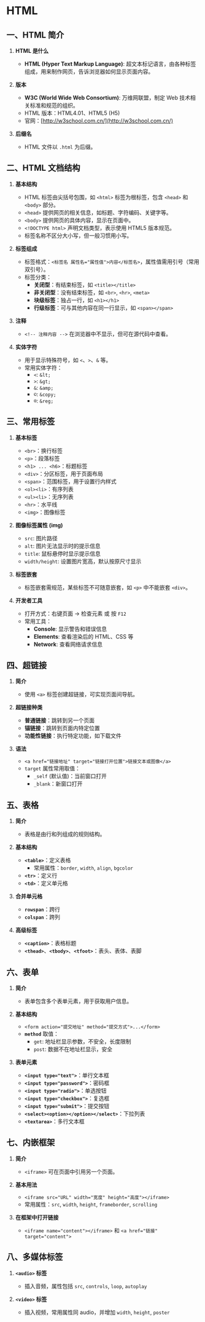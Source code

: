 # HTML

## 一、HTML 简介

1. **HTML 是什么**
   - **HTML (Hyper Text Markup Language)**: 超文本标记语言，由各种标签组成，用来制作网页，告诉浏览器如何显示页面内容。

2. **版本**
   - **W3C (World Wide Web Consortium)**: 万维网联盟，制定 Web 技术相关标准和规范的组织。
   - HTML 版本：HTML4.01、HTML5 (H5)
   - 官网：[http://w3school.com.cn/](http://w3school.com.cn/)

3. **后缀名**
   - HTML 文件以 `.html` 为后缀。

## 二、HTML 文档结构

1. **基本结构**
   - HTML 标签由尖括号包围，如 `<html>` 标签为根标签，包含 `<head>` 和 `<body>` 部分。
   - `<head>` 提供网页的相关信息，如标题、字符编码、关键字等。
   - `<body>` 提供网页的具体内容，显示在页面中。
   - `<!DOCTYPE html>` 声明文档类型，表示使用 HTML5 版本规范。
   - 标签名称不区分大小写，但一般习惯用小写。

2. **标签组成**
   - 标签格式：`<标签名 属性名="属性值">内容</标签名>`，属性值需用引号（常用双引号）。
   - 标签分类：
     - **关闭型**：有结束标签，如 `<title></title>`
     - **非关闭型**：没有结束标签，如 `<br>`, `<hr>`, `<meta>`
     - **块级标签**：独占一行，如 `<h1></h1>`
     - **行级标签**：可与其他内容在同一行显示，如 `<span></span>`

3. **注释**
   - `<!-- 注释内容 -->` 在浏览器中不显示，但可在源代码中查看。

4. **实体字符**
   - 用于显示特殊符号，如 `<`、`>`、`&` 等。
   - 常用实体字符：
     - `<`: `&lt;`
     - `>`: `&gt;`
     - `&`: `&amp;`
     - `©`: `&copy;`
     - `®`: `&reg;`

## 三、常用标签

1. **基本标签**
   - `<br>`：换行标签
   - `<p>`：段落标签
   - `<h1> ... <h6>`：标题标签
   - `<div>`：分区标签，用于页面布局
   - `<span>`：范围标签，用于设置行内样式
   - `<ol><li>`：有序列表
   - `<ul><li>`：无序列表
   - `<hr>`：水平线
   - `<img>`：图像标签

2. **图像标签属性 (img)**
   - `src`: 图片路径
   - `alt`: 图片无法显示时的提示信息
   - `title`: 鼠标悬停时显示提示信息
   - `width/height`: 设置图片宽高，默认按原尺寸显示

3. **标签嵌套**
   - 标签嵌套需规范，某些标签不可随意嵌套，如 `<p>` 中不能嵌套 `<div>`。

4. **开发者工具**
   - 打开方式：右键页面 -> 检查元素 或 按 `F12`
   - 常用工具：
     - **Console**: 显示警告和错误信息
     - **Elements**: 查看渲染后的 HTML、CSS 等
     - **Network**: 查看网络请求信息

## 四、超链接

1. **简介**
   - 使用 `<a>` 标签创建超链接，可实现页面间导航。

2. **超链接种类**
   - **普通链接**：跳转到另一个页面
   - **锚链接**：跳转到页面内特定位置
   - **功能性链接**：执行特定功能，如下载文件

3. **语法**
   - `<a href="链接地址" target="链接打开位置">链接文本或图像</a>`
   - `target` 属性常用取值：
     - `_self` (默认值)：当前窗口打开
     - `_blank`：新窗口打开

## 五、表格

1. **简介**
   - 表格是由行和列组成的规则结构。

2. **基本结构**
   - **`<table>`**：定义表格
     - 常用属性：`border`, `width`, `align`, `bgcolor`
   - **`<tr>`**：定义行
   - **`<td>`**：定义单元格

3. **合并单元格**
   - **`rowspan`**：跨行
   - **`colspan`**：跨列

4. **高级标签**
   - **`<caption>`**：表格标题
   - **`<thead>`**、**`<tbody>`**、**`<tfoot>`**：表头、表体、表脚

## 六、表单

1. **简介**
   - 表单包含多个表单元素，用于获取用户信息。

2. **基本结构**
   - `<form action="提交地址" method="提交方式">...</form>`
   - **`method`** 取值：
     - `get`: 地址栏显示参数，不安全，长度限制
     - `post`: 数据不在地址栏显示，安全

3. **表单元素**
   - **`<input type="text">`**：单行文本框
   - **`<input type="password">`**：密码框
   - **`<input type="radio">`**：单选按钮
   - **`<input type="checkbox">`**：复选框
   - **`<input type="submit">`**：提交按钮
   - **`<select><option></option></select>`**：下拉列表
   - **`<textarea>`**：多行文本框

## 七、内嵌框架

1. **简介**
   - `<iframe>` 可在页面中引用另一个页面。

2. **基本用法**
   - `<iframe src="URL" width="宽度" height="高度"></iframe>`
   - 常用属性：`src`, `width`, `height`, `frameborder`, `scrolling`

3. **在框架中打开链接**
   - `<iframe name="content"></iframe>` 和 `<a href="链接" target="content">`

## 八、多媒体标签

1. **`<audio>` 标签**
   - 插入音频，属性包括 `src`, `controls`, `loop`, `autoplay`

2. **`<video>` 标签**
   - 插入视频，常用属性同 audio，并增加 `width`, `height`, `poster`